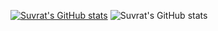 <!-- - 👋 Hi, I’m @suvvrat
- 👀 I’m interested in Web Development, Photography & Arts
- 🌱 I’m currently learning  Web Development 
- 💞️ I’m looking to collaborate on Web Dev Projects
- 📫 How to reach me > https://suvratverma.netlify.app/ -->

[![Suvrat's GitHub stats](https://github-readme-stats.vercel.app/api?username=suvvrat)](https://github.com/anuraghazra/github-readme-stats)
![Suvrat's GitHub stats](https://github-readme-stats.vercel.app/api?username=anuraghazra&show_icons=true)



